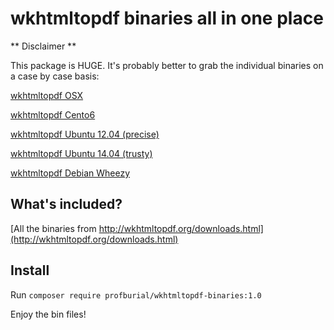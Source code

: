 # wkhtmltopdf binaries all in one place

** Disclaimer **

This package is HUGE. It's probably better to grab the individual binaries on a case by case basis:

[wkhtmltopdf OSX](https://github.com/profburial/wkhtmltopdf-binaries-osx)

[wkhtmltopdf Cento6](https://github.com/profburial/wkhtmltopdf-binaries-centos6)

[wkhtmltopdf Ubuntu 12.04 (precise)](https://github.com/profburial/wkhtmltopdf-binaries-precise)

[wkhtmltopdf Ubuntu 14.04 (trusty)](https://github.com/profburial/wkhtmltopdf-binaries-trusty)

[wkhtmltopdf Debian Wheezy](https://github.com/profburial/wkhtmltopdf-binaries-wheezy)

## What's included?

[All the binaries from http://wkhtmltopdf.org/downloads.html](http://wkhtmltopdf.org/downloads.html)

## Install

Run `composer require profburial/wkhtmltopdf-binaries:1.0`

Enjoy the bin files!